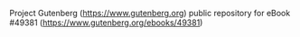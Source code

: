 Project Gutenberg (https://www.gutenberg.org) public repository for eBook #49381 (https://www.gutenberg.org/ebooks/49381)
